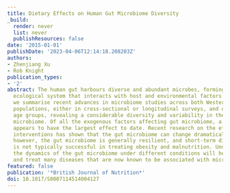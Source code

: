```yaml
---
title: Dietary Effects on Human Gut Microbiome Diversity
_build:
  render: never
  list: never
  publishResources: false
date: '2015-01-01'
publishDate: '2023-04-06T12:14:18.208203Z'
authors:
- Zhenjiang Xu
- Rob Knight
publication_types:
- '2'
abstract: The human gut harbours diverse and abundant microbes, forming a complex
  ecological system that interacts with host and environmental factors. In this article,
  we summarise recent advances in microbiome studies across both Western and non-Western
  populations, either in cross-sectional or longitudinal surveys, and over various
  age groups, revealing a considerable diversity and variability in the human gut
  microbiome. Of all the exogenous factors affecting gut microbiome, a long-term diet
  appears to have the largest effect to date. Recent research on the effects of dietary
  interventions has shown that the gut microbiome can change dramatically with diet;
  however, the gut microbiome is generally resilient, and short-term dietary intervention
  is not typically successful in treating obesity and malnutrition. Understanding
  the dynamics of the gut microbiome under different conditions will help us diagnose
  and treat many diseases that are now known to be associated with microbial communities.
featured: false
publication: '*British Journal of Nutrition*'
doi: 10.1017/S0007114514004127
---
```


